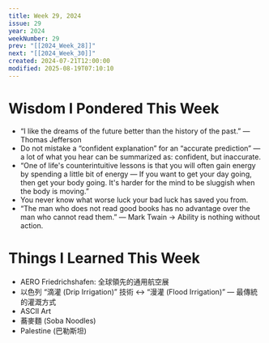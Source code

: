 ```yaml
---
title: Week 29, 2024
issue: 29
year: 2024
weekNumber: 29
prev: "[[2024_Week_28]]"
next: "[[2024_Week_30]]"
created: 2024-07-21T12:00:00
modified: 2025-08-19T07:10:10
---
```


# Wisdom I Pondered This Week

* “I like the dreams of the future better than the history of the past.” — Thomas Jefferson
* Do not mistake a “confident explanation” for an “accurate prediction” — a lot of what you hear can be summarized as: confident, but inaccurate.
* “One of life's counterintuitive lessons is that you will often gain energy by spending a little bit of energy — If you want to get your day going, then get your body going. It's harder for the mind to be sluggish when the body is moving.”
* You never know what worse luck your bad luck has saved you from.
* “The man who does not read good books has no advantage over the man who cannot read them.” — Mark Twain → Ability is nothing without action.

# Things I Learned This Week

* AERO Friedrichshafen: 全球領先的通用航空展
* 以色列 “滴灌 (Drip Irrigation)” 技術 ↔ “漫灌 (Flood Irrigation)” — 最傳統的灌溉方式
* ASCII Art
* 蕎麥麵 (Soba Noodles)
* Palestine (巴勒斯坦)
